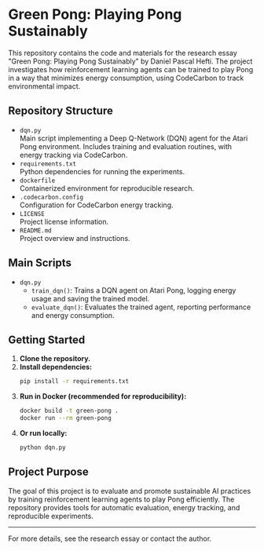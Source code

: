 # Green Pong: Playing Pong Sustainably

This repository contains the code and materials for the research essay "Green Pong: Playing Pong Sustainably" by Daniel Pascal Hefti. The project investigates how reinforcement learning agents can be trained to play Pong in a way that minimizes energy consumption, using CodeCarbon to track environmental impact.

## Repository Structure

- `dqn.py`  
	Main script implementing a Deep Q-Network (DQN) agent for the Atari Pong environment. Includes training and evaluation routines, with energy tracking via CodeCarbon.
- `requirements.txt`  
	Python dependencies for running the experiments.
- `dockerfile`  
	Containerized environment for reproducible research.
- `.codecarbon.config`  
	Configuration for CodeCarbon energy tracking.
- `LICENSE`  
	Project license information.
- `README.md`  
	Project overview and instructions.

## Main Scripts

- `dqn.py`  
	- `train_dqn()`: Trains a DQN agent on Atari Pong, logging energy usage and saving the trained model.
	- `evaluate_dqn()`: Evaluates the trained agent, reporting performance and energy consumption.

## Getting Started

1. **Clone the repository.**
2. **Install dependencies:**
	 ```sh
	 pip install -r requirements.txt
	 ```
3. **Run in Docker (recommended for reproducibility):**
	 ```sh
	 docker build -t green-pong .
	 docker run --rm green-pong
	 ```
4. **Or run locally:**
	 ```sh
	 python dqn.py
	 ```

## Project Purpose

The goal of this project is to evaluate and promote sustainable AI practices by training reinforcement learning agents to play Pong efficiently. The repository provides tools for automatic evaluation, energy tracking, and reproducible experiments.

---
For more details, see the research essay or contact the author.
